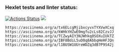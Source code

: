 ### Hexlet tests and linter status:
[![Actions Status](https://github.com/XyypeX/frontend-project-44/actions/workflows/hexlet-check.yml/badge.svg)](https://github.com/XyypeX/frontend-project-44/actions)
<a href="https://codeclimate.com/github/XyypeX/frontend-project-44/maintainability"><img src="https://api.codeclimate.com/v1/badges/d9420f67b2259fb313f1/maintainability" /></a>

    https://asciinema.org/a/tx6ELcgMjibxcyvxTYXVwXCxq
    https://asciinema.org/a/kWHkYHZwE0mgfu2cLs82CzvJJ
    https://asciinema.org/a/TCZwyAIY3NJWhkq0SOXuIUkTZ
    https://asciinema.org/a/IBF8BdiL5uD0q8AbbqHeHFJQn
    https://asciinema.org/a/l1BUSW1UUreWDZq3dB7P9S42j